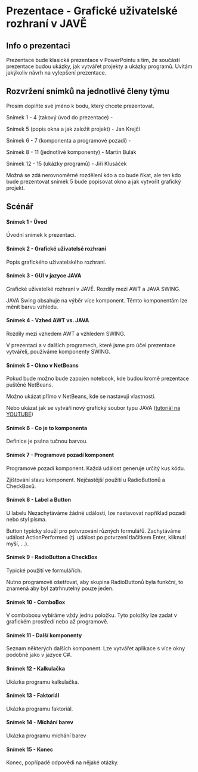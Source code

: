 # Prezentace - Grafické uživatelské rozhraní v JAVĚ
## Info o prezentaci
Prezentace bude klasická prezentace v PowerPointu s tím, že součástí prezentace budou ukázky, jak vytvářet projekty a ukázky programů. Uvítám jakýkoliv návrh na vylepšení prezentace.

## Rozvržení snímků na jednotlivé členy týmu
Prosím doplňte své jméno k bodu, který chcete prezentovat.

Snímek 1 - 4  (takový úvod do prezentace) -

Snímek 5 (popis okna a jak založit projekt) - Jan Krejčí

Snímek 6 - 7 (komponenta a programové pozadí) -

Snímek 8 - 11 (jednotlivé komponenty) - Martin Bulák

Snímek 12 - 15 (ukázky programů) - Jiří Klusáček

Možná se zdá nerovnoměrné rozdělení kdo a co bude říkat, ale ten kdo bude prezentovat snímek 5 bude popisovat okno a jak vytvořit grafický projekt.
## Scénář
#### Snímek 1 - Úvod
Úvodní snímek k prezentaci.
#### Snímek 2 - Grafické uživatelsé rozhraní
Popis grafického uživatelského rozhraní.
#### Snímek 3 - GUI v jazyce JAVA
Grafické uživatelké rozhraní v JAVĚ. Rozdíly mezi AWT a JAVA SWING.

JAVA Swing obsahuje na výběr více komponent. Těmto komponentám lze měnit barvu vzhledu.
#### Snímek 4 - Vzhed AWT vs. JAVA
Rozdíly mezi vzhedem AWT a vzhledem SWING.

V prezentaci a v dalších programech, které jsme pro účel prezentace vytvářeli, používáme komponenty SWING.
#### Snímek 5 - Okno v NetBeans
Pokud bude možno bude zapojen notebook, kde budou kromě prezentace puštěné NetBeans.

Možno ukázat přímo v NetBeans, kde se nastavují vlastnosti.

Nebo ukázat jak se vytváří nový grafický soubor typu JAVA ([tutoriál na YOUTUBE](https://www.youtube.com/watch?v=LFr06ZKIpSM))
#### Snímek 6 - Co je to komponenta
Definice je psána tučnou barvou.
#### Snímek 7 - Programové pozadí komponent
Programové pozadí komponent. Každá událost generuje určitý kus kódu.

Zjištování stavu komponent. Nejčastější použití u RadioButtonů a CheckBoxů.
#### Snímek 8 - Label a Button
U labelu Nezachytáváme žádné události, lze nastavovat například pozadí nebo styl písma.

Button typicky slouží pro potvrzování různých formulářů. Zachytáváme událost ActionPerformed (tj. událost po potvrzení tlačítkem Enter, kliknutí myší, ...).
#### Snímek 9 - RadioButton a CheckBox
Typické použití ve formulářích.

Nutno programově ošetřovat, aby skupina RadioButtonů byla funkční, to znamená aby byl zatrhnutelný pouze jeden.
#### Snímek 10 - ComboBox
V comboboxu vybíráme vždy jednu položku. Tyto položky lze zadat v grafickém  prostředí nebo až programově.
#### Snímek 11 - Další komponenty
Seznam některých dalších komponent. Lze vytvářet aplikace s více okny podobně jako v jazyce C#.
#### Snímek 12 - Kalkulačka
Ukázka programu kalkulačka.
#### Snímek 13 - Faktoriál
Ukázka programu faktoriál.
#### Snímek 14 - Míchání barev
Ukázka programu míchání barev
#### Snímek 15 - Konec
Konec, popřípadě odpovědi na nějaké otázky.
